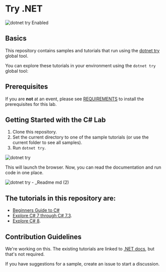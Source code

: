 # Try .NET

![dotnet try Enabled](https://img.shields.io/badge/Try_.NET-Enabled-501078.svg)

## Basics

This repository contains samples and tutorials that run using the [dotnet try](https://github.com/dotnet/try) global tool.

You can explore these tutorials in your environment using the `dotnet try` global tool:

## Prerequisites

If you are **not** at an event, please see [REQUIREMENTS](REQUIREMENTS.md) to install the prerequisites for this lab.

## Getting Started with the C# Lab
1. Clone this repository.
1. Set the current directory to one of the sample tutorials (or use the current folder to see all samples).
1. Run `dotnet try`.

![dotnet try](https://user-images.githubusercontent.com/2546640/57164943-ab35f080-6dc3-11e9-8230-ee521e00e428.gif)

This will launch the browser. Now, you can read the documentation and run code in one place.

![dotnet try -  _Readme md (2)](https://user-images.githubusercontent.com/2546640/57165217-737b7880-6dc4-11e9-8b4e-0e70966ac03d.gif)

## The tutorials in this repository are:
- [Beginners Guide to C#](./Beginners/Readme.md)
- [Explore C# 7 through C# 7.3](./csharp7/readme.md).
- [Explore C# 8](./csharp8/readme.md).

## Contribution Guidelines

We're working on this. The existing tutorials are linked to [.NET docs](https://github.com/dotnet/docs), but that's not required.

If you have suggestions for a sample, create an issue to start a discussion.
